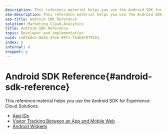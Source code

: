 ```yaml
---
description: This reference material helps you use the Android SDK for Experience Cloud Solutions.
seo-description: This reference material helps you use the Android SDK for Experience Cloud Solutions.
seo-title: Android SDK Reference
solution: Marketing Cloud,Analytics
title: Android SDK Reference
topic: Developer and implementation
uuid: ce8f6dcb-0e2b-47eb-99f2-fbdb97079161
index: y
internal: n
snippet: y
---
```


# Android SDK Reference{#android-sdk-reference}

This reference material helps you use the Android SDK for Experience Cloud Solutions.

 + [App IDs](app-ids.md)
 + [Visitor Tracking Between an App and Mobile Web](hybrid-app.md)
 + [Android Widgets](widgets.md)